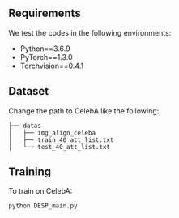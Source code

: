 ## Requirements


We test the codes in the following environments:

- Python==3.6.9
- PyTorch==1.3.0
- Torchvision==0.4.1


## Dataset


Change the path to CelebA like the following:

```
├── datas
│   ├── img_align_celeba      
│   ├── train_40_att_list.txt       
│   └── test_40_att_list.txt

```

## Training

To train on CelebA:

```bash
python DESP_main.py
```